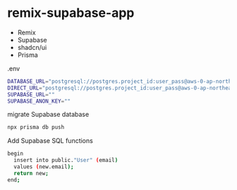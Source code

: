 # remix-supabase-app

- Remix
- Supabase
- shadcn/ui
- Prisma

.env

```bash
DATABASE_URL="postgresql://postgres.project_id:user_pass@aws-0-ap-northeast-1.pooler.supabase.com:5432/postgres"
DIRECT_URL="postgresql://postgres.project_id:user_pass@aws-0-ap-northeast-1.pooler.supabase.com:5432/postgres"
SUPABASE_URL=""
SUPABASE_ANON_KEY=""
```

migrate Supabase database

```bash
npx prisma db push
```

Add Supabase SQL  functions

```bash
begin
  insert into public."User" (email)
  values (new.email);
  return new;
end;
```
